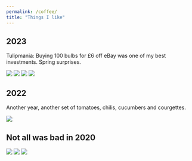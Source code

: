 ```yaml
---
permalink: /coffee/
title: "Things I like"
---
```


## 2023
Tulipmania: Buying 100 bulbs for £6 off eBay was one of my best investments. Spring surprises.

<img src="/assets/images/coffeeandveg/2023-tulips.jpg">

<img src="/assets/images/coffeeandveg/2023-tulips2.jpg">

<img src="/assets/images/coffeeandveg/2023-tulips3.jpg">

<img src="/assets/images/coffeeandveg/2023-tulips4.jpg">



## 2022
Another year, another set of tomatoes, chilis, cucumbers and courgettes.

<img src="/assets/images/coffeeandveg/seedlings_2022.jpg">


## Not all was bad in 2020
<img src="/assets/images/coffeeandveg/tomatoes.jpg">

<img src="/assets/images/coffeeandveg/melon.jpg">

<img src="/assets/images/coffeeandveg/espresso.jpg">

